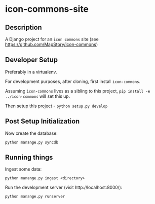 icon-commons-site
=================

## Description

A Django project for an `icon commons` site (see https://github.com/MapStory/icon-commons)

## Developer Setup

Preferably in a virtualenv.

For development purposes, after cloning, first install `icon-commons`.

Assuming `icon-commons` lives as a sibling to this project, `pip install -e ../icon-commons` will set this up.

Then setup this project - `python setup.py develop`

## Post Setup Initialization

Now create the database:

`python manange.py syncdb`

## Running things

Ingest some data:

`python manange.py ingest <directory>`

Run the development server (visit http://localhost:8000/):

`python manange.py runserver`

